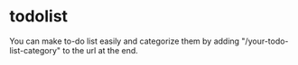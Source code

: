 # todolist
You can make to-do list easily and categorize them by adding "/your-todo-list-category" to the url at the end.
